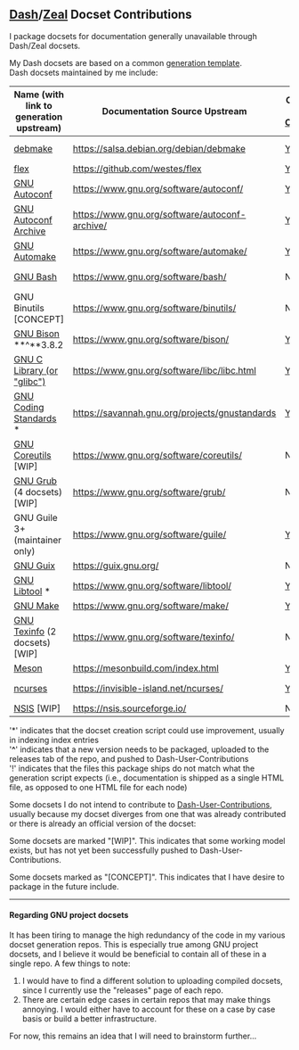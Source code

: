 ## [Dash](https://kapeli.com/dash)/[Zeal](https://zealdocs.org/) Docset Contributions

I package docsets for documentation generally unavailable through Dash/Zeal docsets.

My Dash docsets are based on a common [generation template](https://github.com/lshprung/dash-docset-generation-template). \
Dash docsets maintained by me include:

|Name (with link to generation upstream)|Documentation Source Upstream|Contributed to [Dash-User-Contributions](https://github.com/Kapeli/Dash-User-Contributions/tree/master)?|Relevant Debian Package|
|---------------------------------------|-----------------------------|---------------------------------------|-----------------------|
|[debmake](https://github.com/lshprung/debmake-dash-docset)|<https://salsa.debian.org/debian/debmake>|[Yes](https://github.com/Kapeli/Dash-User-Contributions/tree/master/docsets/debmake)|[debmake-doc](https://packages.debian.org/unstable/debmake-doc)|
|[flex](https://github.com/lshprung/flex-dash-docset)|<https://github.com/westes/flex>|[Yes](https://github.com/Kapeli/Dash-User-Contributions/tree/master/docsets/Flex)|[flex-doc](https://packages.debian.org/unstable/flex-doc)|
|[GNU Autoconf](https://github.com/lshprung/gnu-autoconf-dash-docset)|<https://www.gnu.org/software/autoconf/>|[Yes](https://github.com/Kapeli/Dash-User-Contributions/tree/master/docsets/GNU_Autoconf)|[autoconf-doc](https://packages.debian.org/unstable/autoconf-doc) \!|
|[GNU Autoconf Archive](https://github.com/lshprung/gnu-autoconf-archive-dash-docset)|<https://www.gnu.org/software/autoconf-archive/>|[Yes](https://github.com/Kapeli/Dash-User-Contributions/tree/master/docsets/GNU_Autoconf_Archive)|[autoconf-archive](https://packages.debian.org/unstable/autoconf-archive)|
[GNU Automake](https://github.com/lshprung/gnu-automake-dash-docset)|<https://www.gnu.org/software/automake/>|[Yes](https://github.com/Kapeli/Dash-User-Contributions/tree/master/docsets/GNU_Automake)||
|[GNU Bash](https://github.com/lshprung/gnu-bash-dash-docset)|<https://www.gnu.org/software/bash/>|No|[bash-doc](https://packages.debian.org/unstable/bash-doc) \!|
|GNU Binutils [CONCEPT]|<https://www.gnu.org/software/binutils/>|No||
|[GNU Bison](https://github.com/lshprung/gnu-bison-dash-docset) **^**3.8.2|<https://www.gnu.org/software/bison/>|[Yes](https://github.com/Kapeli/Dash-User-Contributions/tree/master/docsets/GNU_Bison)|[bison-doc](https://packages.debian.org/unstable/bison-doc)|
|[GNU C Library (or "glibc")](https://github.com/lshprung/gnu-libc-dash-docset)|<https://www.gnu.org/software/libc/libc.html>|[Yes](https://github.com/Kapeli/Dash-User-Contributions/tree/master/docsets/glibc)|[glibc-doc-reference](https://packages.debian.org/sid/glibc-doc-reference)|
|[GNU Coding Standards](https://github.com/lshprung/gnu-coding-standards-dash-docset) \*|<https://savannah.gnu.org/projects/gnustandards>|[Yes](https://github.com/Kapeli/Dash-User-Contributions/tree/master/docsets/GNU_Coding_Standards)|[gnu-standards](https://packages.debian.org/unstable/gnu-standards) \!|
|[GNU Coreutils](https://github.com/lshprung/gnu-coreutils-dash-docset) [WIP]|<https://www.gnu.org/software/coreutils/>|No||
|[GNU Grub](https://github.com/lshprung/gnu-grub-dash-docset) (4 docsets) [WIP]|<https://www.gnu.org/software/grub/>|No||
|GNU Guile 3+ (maintainer only)|<https://www.gnu.org/software/guile/>|[Yes](https://github.com/Kapeli/Dash-User-Contributions/tree/master/docsets/GNU_Guile)||guile-3.0-doc (and guile-2.2-doc) do not ship with html sources|
|[GNU Guix](https://github.com/lshprung/gnu-guix-dash-docset)|<https://guix.gnu.org/>|No||
|[GNU Libtool](https://github.com/lshprung/gnu-libtool-dash-docset) \*|<https://www.gnu.org/software/libtool/>|[Yes](https://github.com/Kapeli/Dash-User-Contributions/tree/master/docsets/GNU_Libtool)|[libtool-doc](https://packages.debian.org/unstable/libtool-doc) \!|
|[GNU Make](https://github.com/lshprung/gnu-make-dash-docset)|<https://www.gnu.org/software/make/>|[Yes](https://github.com/Kapeli/Dash-User-Contributions/tree/master/docsets/GNU_Make)|[make-doc](https://packages.debian.org/unstable/make-doc)|
|[GNU Texinfo](https://github.com/lshprung/gnu-texinfo-dash-docset) (2 docsets) [WIP]|<https://www.gnu.org/software/texinfo/>|No||
|[Meson](https://github.com/lshprung/meson-dash-docset)|<https://mesonbuild.com/index.html>|[Yes](https://github.com/Kapeli/Dash-User-Contributions/tree/master/docsets/Meson)||
|[ncurses](https://github.com/lshprung/ncurses-dash-docset)|<https://invisible-island.net/ncurses/>|[Yes](https://github.com/Kapeli/Dash-User-Contributions/tree/master/docsets/ncurses)|[ncurses-doc](https://packages.debian.org/unstable/ncurses-doc)|
|[NSIS](https://github.com/lshprung/nsis-dash-docset) [WIP]|<https://nsis.sourceforge.io/>|No|[nsis-doc](https://packages.debian.org/unstable/nsis-doc)|


'\*' indicates that the docset creation script could use improvement, usually in indexing index entries \
'**^**' indicates that a new version needs to be packaged, uploaded to the releases tab of the repo, and pushed to Dash-User-Contributions \
'\!' indicates that the files this package ships do not match what the generation script expects (i.e., documentation is shipped as a single HTML file, as opposed to one HTML file for each node)

Some docsets I do not intend to contribute to [Dash-User-Contributions](https://github.com/Kapeli/Dash-User-Contributions), usually because my docset diverges from one that was already contributed or there is already an official version of the docset:

Some docsets are marked "[WIP]". This indicates that some working model exists, but has not yet been successfully pushed to Dash-User-Contributions.

Some docsets marked as "[CONCEPT]". This indicates that I have desire to package in the future include.

---

#### Regarding GNU project docsets

It has been tiring to manage the high redundancy of the code in my various docset generation repos. This is especially true among GNU project docsets, and I believe it would be beneficial to contain all of these in a single repo. A few things to note:

1. I would have to find a different solution to uploading compiled docsets, since I currently use the "releases" page of each repo.
2. There are certain edge cases in certain repos that may make things annoying. I would either have to account for these on a case by case basis or build a better infrastructure.

For now, this remains an idea that I will need to brainstorm further...
